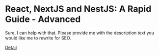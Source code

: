# React, NextJS and NestJS: A Rapid Guide - Advanced

Sure, I can help with that. Please provide me with the description text you would like me to rewrite for SEO. 

[Detail](https://eduitfree.com/courses/react-nextjs-and-nestjs-a-rapid-guide-advanced)